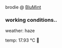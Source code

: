 brodie @ [BluMint](https://www.linkedin.com/company/blumint-io/)

<!--weather_start-->
### working conditions..

weather: haze 

temp: 17.93 °C 👕

<!--weather_end-->
